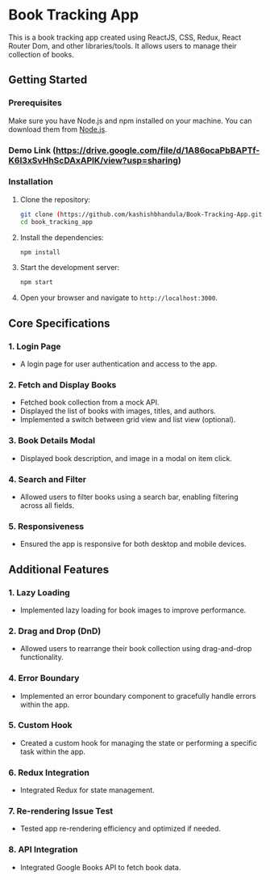 # Book Tracking App

This is a book tracking app created using ReactJS, CSS, Redux, React Router Dom, and other libraries/tools. It allows users to manage their collection of books.

## Getting Started

### Prerequisites
Make sure you have Node.js and npm installed on your machine. You can download them from [Node.js](https://nodejs.org/).

### Demo Link (https://drive.google.com/file/d/1A86ocaPbBAPTf-K6l3xSvHhScDAxAPlK/view?usp=sharing)

### Installation

1. Clone the repository:
    ```bash
    git clone (https://github.com/kashishbhandula/Book-Tracking-App.git)
    cd book_tracking_app
    ```

2. Install the dependencies:
    ```bash
    npm install
    ```

3. Start the development server:
    ```bash
    npm start
    ```

4. Open your browser and navigate to `http://localhost:3000`.


## Core Specifications

### 1. Login Page
-  A login page for user authentication and access to the app.

### 2. Fetch and Display Books
- Fetched book collection from a mock API.
- Displayed the list of books with images, titles, and authors.
- Implemented a switch between grid view and list view (optional).

### 3. Book Details Modal
- Displayed book description, and image in a modal on item click.

### 4. Search and Filter
- Allowed users to filter books using a search bar, enabling filtering across all fields.

### 5. Responsiveness
- Ensured the app is responsive for both desktop and mobile devices.

## Additional Features

### 1. Lazy Loading
- Implemented lazy loading for book images to improve performance.

### 2. Drag and Drop (DnD)
- Allowed users to rearrange their book collection using drag-and-drop functionality.

### 4. Error Boundary
- Implemented an error boundary component to gracefully handle errors within the app.

### 5. Custom Hook
- Created a custom hook for managing the state or performing a specific task within the app.

### 6. Redux Integration
- Integrated Redux for state management.

### 7. Re-rendering Issue Test
- Tested app re-rendering efficiency and optimized if needed.

### 8. API Integration
- Integrated Google Books API to fetch book data.

